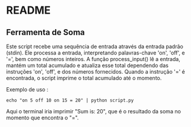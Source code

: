 # README

## Ferramenta de Soma

Este script recebe uma sequência de entrada através da entrada padrão (stdin). Ele processa a entrada, interpretando palavras-chave 'on', 'off', e '=', bem como números inteiros. A função process_input() lê a entrada, mantém um total acumulado e atualiza esse total dependendo das instruções 'on', 'off', e dos números fornecidos. Quando a instrução '=' é encontrada, o script imprime o total acumulado até o momento.


Exemplo de uso :

```
echo "on 5 off 10 on 15 = 20" | python script.py
```
Aqui o terminal iria imprimir "Sum is: 20", que é o resultado da soma no momento que encontra o "=".
